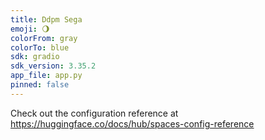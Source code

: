 ```yaml
---
title: Ddpm Sega
emoji: 🌖
colorFrom: gray
colorTo: blue
sdk: gradio
sdk_version: 3.35.2
app_file: app.py
pinned: false
---
```


Check out the configuration reference at https://huggingface.co/docs/hub/spaces-config-reference
